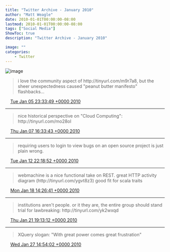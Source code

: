 ```yaml
---
title: "Twitter Archive - January 2010"
author: "Matt Weagle"
date: 2010-01-01T00:00:00-08:00
lastmod: 2010-01-01T00:00:00-08:00
tags: ["Social Media"]
ShowToc: true
description: "Twitter Archive - January 2010"

image: ""
categories: 
    - Twitter
---
```

![image](/sadtwitterbird3.jpg)

> i love the community aspect of http://tinyurl\.com/m9r7a8, but the sheer unexpectedness caused "peanut butter manifesto" flashbacks\.\.\.

<img src="./media/tweet.ico" width="12" /> [Tue Jan 05 23:33:49 +0000 2010](https://twitter.com/mweagle/status/7419694882)

----

> nice historical perspective on "Cloud Computing": http://tinyurl\.com/mo28ol

<img src="./media/tweet.ico" width="12" /> [Thu Jan 07 16:33:43 +0000 2010](https://twitter.com/mweagle/status/7483969566)

----

> requiring users to login to view bugs on an open source project is just plain wrong\.

<img src="./media/tweet.ico" width="12" /> [Tue Jan 12 22:18:52 +0000 2010](https://twitter.com/mweagle/status/7684988596)

----

> webmachine is a nice functional take on REST\.  great HTTP activity diagram \(http://tinyurl\.com/ygvt8z3\) good fit for scala traits

<img src="./media/tweet.ico" width="12" /> [Mon Jan 18 14:26:41 +0000 2010](https://twitter.com/mweagle/status/7905471516)

----

> institutions aren't people\.  or it they are, the entire group should stand trial for lawbreaking: http://tinyurl\.com/yk2wxqd

<img src="./media/tweet.ico" width="12" /> [Thu Jan 21 19:13:12 +0000 2010](https://twitter.com/mweagle/status/8038022431)

----

> XQuery slogan: "With great power comes great frustration"

<img src="./media/tweet.ico" width="12" /> [Wed Jan 27 14:54:02 +0000 2010](https://twitter.com/mweagle/status/8281687926)